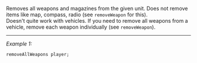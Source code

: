 Removes all weapons and magazines from the given unit. Does not remove items like map, compass, radio (see `removeWeapon` for this).<br>
Doesn't quite work with vehicles. If you need to remove all weapons from a vehicle, remove each weapon individually (see `removeWeapon`).


---
*Example 1:*
```sqf
removeAllWeapons player;
```